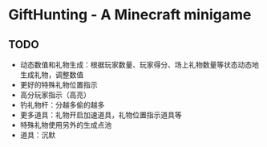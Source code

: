 # GiftHunting - A Minecraft minigame

## TODO
- 动态数值和礼物生成：根据玩家数量、玩家得分、场上礼物数量等状态动态地生成礼物，调整数值
- 更好的特殊礼物位置指示
- 高分玩家指示（高亮）
- 钓礼物杆：分越多偷的越多
- 更多道具：礼物开启加速道具，礼物位置指示道具等
- 特殊礼物使用另外的生成点池
- 道具：沉默